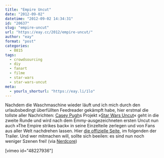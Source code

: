 ```yaml
---
title: "Empire Uncut"
date: "2012-09-02"
datetime: "2012-09-02 14:34:31"
id: "20637"
slug: "empire-uncut"
url: "https://eay.cc/2012/empire-uncut/"
author: "eay"
format: "post"
categories:
  - 0815
tags:
  - crowdsourcing
  - diy
  - fanart
  - filme
  - star-wars
  - star-wars-uncut
meta:
  - yourls_shorturl: "https://eay.li/1lo"
---
```


Nachdem die Waschmaschine wieder läuft und ich mich durch den urlaubsbedingt überfüllten Feedreader gekämpft habe, hier erstmal die tollste aller Nachrichten: [Casey Pugh](http://caseypugh.com/)s Projekt »[Star Wars Uncut](//eay.cc/2012/star-wars-uncut-directors-cut/)« geht in die zweite Runde und wird nach dem Emmy-ausgezeichneten ersten Uncut nun auch »The Empire strikes back« in seine Einzelteile zerlegen und von Fans aus aller Welt nachdrehen lassen. Hier [die offizielle Seite](http://www.starwarsuncut.com/empire), im folgenden der Trailer. Und wer mitmachen will, sollte sich beeilen: es sind nun noch weniger Szenen frei! (via [Nerdcore](http://www.crackajack.de/2012/09/01/star-wars-uncut-2-the-empire-strikes-back/))

\[vimeo id="48227936"\]
